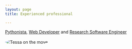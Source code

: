 ```yaml
---
layout: page
title: Experienced professional

---	
```


[Pythonista](https://youtu.be/N10FFI_hF8s), [Web Developer](https://asset.blogs.bris.ac.uk) and [Research Software Engineer](https://research-information.bris.ac.uk/en/persons/tessa-s-alexander(d0865266-2a08-4bc6-b319-5322ed09d831).html)

<img src="{{ site.baseurl }}/assets/assetweb.jpg" alt="Tessa on the move" style="border-radius: 50%;margin-top:0.25em;">
